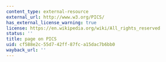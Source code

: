 ```yaml
---
content_type: external-resource
external_url: http://www.w3.org/PICS/
has_external_license_warning: true
license: https://en.wikipedia.org/wiki/All_rights_reserved
status: ''
title: page on PICS
uid: cf588e2c-55d7-42ff-87fc-a15dac7b6bb0
wayback_url: ''
---
```

